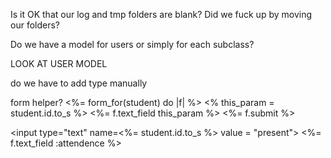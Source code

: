 Is it OK that our log and tmp folders are blank? Did we fuck up by moving our folders?

Do we have a model for users or simply for each subclass?

LOOK AT USER MODEL

do we have to add type manually

form helper?
<%= form_for(student) do |f| %>
<% this_param = student.id.to_s %>
<%= f.text_field this_param %>
<%= f.submit %>


<input type="text" name=<%= student.id.to_s %> value = "present">
<%= f.text_field :attendence %>
